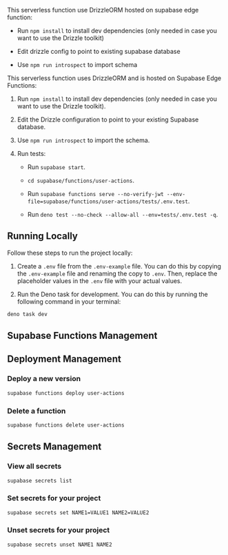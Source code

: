 This serverless function use DrizzleORM hosted on supabase edge function:

- Run `npm install` to install dev dependencies (only needed in case you want to
  use the Drizzle toolkit)

- Edit drizzle config to point to existing supabase database

- Use `npm run introspect` to import schema

This serverless function uses DrizzleORM and is hosted on Supabase Edge
Functions:

1. Run `npm install` to install dev dependencies (only needed in case you want
   to use the Drizzle toolkit).

2. Edit the Drizzle configuration to point to your existing Supabase database.

3. Use `npm run introspect` to import the schema.

4. Run tests:
   - Run `supabase start`.

   - `cd supabase/functions/user-actions`.

   - Run
     `supabase functions serve --no-verify-jwt --env-file=supabase/functions/user-actions/tests/.env.test`.

   - Run `deno test --no-check --allow-all --env=tests/.env.test -q`.

## Running Locally

Follow these steps to run the project locally:

1. Create a `.env` file from the `.env-example` file. You can do this by copying the `.env-example` file and renaming the copy to `.env`. Then, replace the placeholder values in the `.env` file with your actual values.

2. Run the Deno task for development. You can do this by running the following command in your terminal:

```bash
deno task dev
```

## Supabase Functions Management

## Deployment Management
### Deploy a new version
```bash
supabase functions deploy user-actions
```

### Delete a function
```bash
supabase functions delete user-actions
```

## Secrets Management
### View all secrets
```bash
supabase secrets list
```

### Set secrets for your project
```bash
supabase secrets set NAME1=VALUE1 NAME2=VALUE2
```

### Unset secrets for your project
```bash
supabase secrets unset NAME1 NAME2
```
